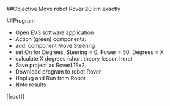##Objective
Move robot Rover 20 cm exactly

##Program

- Open EV3 software application
- Action (green) components:
- add: component Move Steering 
- set On for Degrees, Steering = 0, Power = 50, Degrees = X
- calculate X degrees (short theory lesson here)
- Save project as RoverL1Ex2
- Download program to robot Rover
- Unplug and Run from Robot
- Note results

[[root]]